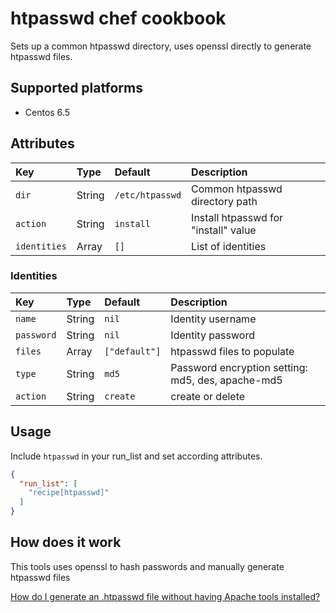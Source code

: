 # htpasswd chef cookbook

Sets up a common htpasswd directory, uses openssl directly to generate htpasswd files.

## Supported platforms

* Centos 6.5

## Attributes

| Key           | Type       | Default         | Description                                           |
| :------------ |:---------- | :-------------- | :---------------------------------------------------- |
| `dir`         | String     | `/etc/htpasswd` | Common htpasswd directory path                        |
| `action`      | String     | `install`       | Install htpasswd for "install" value                  |
| `identities`  | Array      | `[]`            | List of identities                                    |


### Identities

| Key           | Type       | Default         | Description                                           |
| :------------ |:---------- | :-------------- | :---------------------------------------------------- |
| `name`        | String     | `nil`           | Identity username                                     |
| `password`    | String     | `nil`           | Identity password                                     |
| `files`       | Array      | `["default"]`   | htpasswd files to populate                            |
| `type`        | String     | `md5`           | Password encryption setting: md5, des, apache-md5     |
| `action`      | String     | `create`        | create or delete                                      |

## Usage

Include `htpasswd` in your run_list and set according attributes.

```json
{
  "run_list": [
    "recipe[htpasswd]"
  ]
}
```

## How does it work

This tools uses openssl to hash passwords and manually generate htpasswd files

[How do I generate an .htpasswd file without having Apache tools installed?][1]

[1]: http://wiki.nginx.org/Faq#How_do_I_generate_an_htpasswd_file_without_having_Apache_tools_installed.3F
